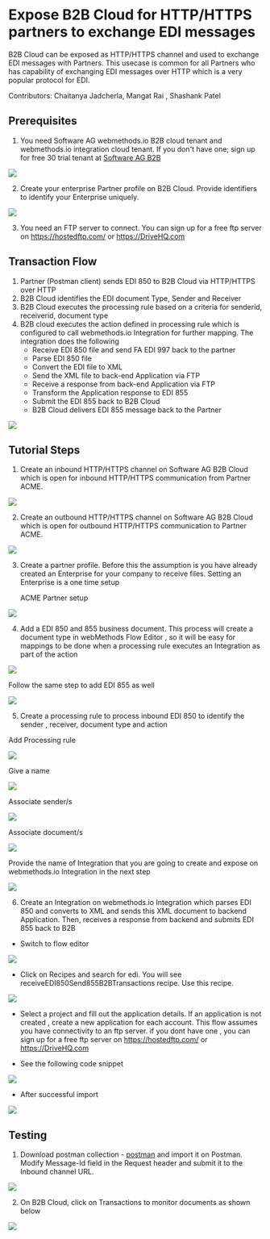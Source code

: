 # Expose B2B Cloud for HTTP/HTTPS partners to exchange EDI messages

B2B Cloud can be exposed as HTTP/HTTPS channel and used to exchange EDI messages with Partners. This usecase is common for all Partners who has capability of exchanging EDI messages over HTTP which is a very popular protocol for EDI.

Contributors: Chaitanya Jadcherla, Mangat Rai , Shashank Patel


## Prerequisites
1. You need Software AG webmethods.io B2B cloud tenant and webmethods.io integration cloud tenant. If you don't have one; sign up for free 30 trial tenant at [Software AG B2B](https://signup.softwareag.cloud/#/?product=b2b)

![](https://github.com/mangatrai/webmethods-b2b-examples/blob/master/http-receive-edi-850-855/images/B2BLandingPage.png)

2. Create your enterprise Partner profile on B2B Cloud. Provide identifiers to identify your Enterprise uniquely.

![](https://github.com/mangatrai/webmethods-b2b-examples/blob/master/http-receive-edi-850-855/images/MyEnterprise.png)

3. You need an FTP server to connect. You can sign up for a free ftp server on https://hostedftp.com/ or https://DriveHQ.com

## Transaction Flow
1. Partner (Postman client) sends EDI 850 to B2B Cloud via HTTP/HTTPS over HTTP
1. B2B Cloud identifies the EDI document Type, Sender and Receiver 
1. B2B Cloud executes the processing rule based on a criteria for senderid, receiverid, document type
1. B2B cloud executes the action defined in processing rule which is configured to call webmethods.io Integration for further mapping. The integration does the following
	- Receive EDI 850 file and send FA EDI 997 back to the partner
	- Parse EDI 850 file 
	- Convert the EDI file to XML
	- Send the XML file to back-end Application via FTP
	- Receive a response from back-end Application via FTP
	- Transform the Application response to EDI 855
	- Submit the EDI 855 back to B2B Cloud
	- B2B Cloud delivers EDI 855 message back to the Partner

![](https://github.com/mangatrai/webmethods-b2b-examples/blob/master/http-receive-edi-850-855/images/EDIFlow_HTTP.png)


## Tutorial Steps
1. Create an inbound HTTP/HTTPS channel on Software AG B2B Cloud which is open for inbound HTTP/HTTPS communication from Partner ACME.

![](https://github.com/mangatrai/webmethods-b2b-examples/blob/master/http-receive-edi-850-855/images/http-in-channel.jpg)

2. Create an outbound HTTP/HTTPS channel on Software AG B2B Cloud which is open for outbound HTTP/HTTPS communication to Partner ACME.

![](https://github.com/mangatrai/webmethods-b2b-examples/blob/master/http-receive-edi-850-855/images/outChannel.png)

3. Create a partner profile. Before this the assumption is you have already created an Enterprise for your company to receive files. Setting an Enterprise is a one time setup

	ACME Partner setup
	
![](https://github.com/mangatrai/webmethods-b2b-examples/blob/master/http-receive-edi-850-855/images/addpartner.png)

4. Add a EDI 850 and 855 business document. This process will create a document type in webMethods Flow Editor , so it will be easy for mappings to be done when a processing rule executes an Integration as part of the action

![](https://github.com/mangatrai/webmethods-b2b-examples/blob/master/http-receive-edi-850-855/images/addbusinessdocument.png)

Follow the same step to add EDI 855 as well

![](https://github.com/mangatrai/webmethods-b2b-examples/blob/master/http-receive-edi-850-855/images/addEDI850.png)


5. Create a processing rule to process inbound EDI 850 to identify the sender , receiver, document type and action

Add Processing rule

![](https://github.com/mangatrai/webmethods-b2b-examples/blob/master/http-receive-edi-850-855/images/processingRule.png)

Give a name

![](https://github.com/mangatrai/webmethods-b2b-examples/blob/master/http-receive-edi-850-855/images/addProcessingrule1.png)

Associate sender/s

![](https://github.com/mangatrai/webmethods-b2b-examples/blob/master/http-receive-edi-850-855/images/addProcessingrule2.png)

Associate document/s

![](https://github.com/mangatrai/webmethods-b2b-examples/blob/master/http-receive-edi-850-855/images/addProcessingrule3.png)

Provide the name of Integration that you are going to create and expose on webmethods.io Integration in the next step

![](https://github.com/mangatrai/webmethods-b2b-examples/blob/master/http-receive-edi-850-855/images/addProcessingrule4.png)


6. Create an Integration on webmethods.io Integration which parses EDI 850 and converts to XML and sends this XML document to backend Application. Then, receives a response from backend and submits EDI 855 back to B2B

- Switch to flow editor

![](https://github.com/mangatrai/webmethods-b2b-examples/blob/master/http-receive-edi-850-855/images/FlowEditor.png)

- Click on Recipes and search for edi. You will see receiveEDI850Send855B2BTransactions recipe. Use this recipe.

![](https://github.com/mangatrai/webmethods-b2b-examples/blob/master/http-receive-edi-850-855/images/recipe_edi.png)

- Select a project and fill out the application details. If an application is not created , create a new application for each account. This flow assumes you have connectivity to an ftp server. if you dont have one , you can sign up for a free ftp server on https://hostedftp.com/ or https://DriveHQ.com

- See the following code snippet

![](https://github.com/mangatrai/webmethods-b2b-examples/blob/master/http-receive-edi-850-855/images/recipe.png)

- After successful import

![](https://github.com/mangatrai/webmethods-b2b-examples/blob/master/http-receive-edi-850-855/images/receiveEDI850Integration.png)

## Testing

1. Download postman collection - [postman](https://github.com/mangatrai/webmethods-b2b-examples/blob/master/http-receive-edi-850-855/B2B%20wm.io.postman_collection.json) and import it on Postman. Modify Message-Id field in the Request header and submit it to the Inbound channel URL.

![](https://github.com/mangatrai/webmethods-b2b-examples/blob/master/http-receive-edi-850-855/images/postman.png)

2. On B2B Cloud, click on Transactions to monitor documents as shown below

![](https://github.com/mangatrai/webmethods-b2b-examples/blob/master/http-receive-edi-850-855/images/b2btransactions.png)